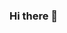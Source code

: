 ### Hi there 👋

<!--
**dman82499/dman82499** is a ✨ _special_ ✨ repository because its `README.md` (this file) appears on your GitHub profile.

[![Devan's GitHub stats](https://github-readme-stats.vercel.app/api?username=dman82499)](https://github.com/anuraghazra/github-readme-stats)

Here are some ideas to get you started:

- 🔭 I’m currently working on AI, game development (formerly worked for corperate clash, now work on a UE4 first/third person survival  and cognitive modeling with architectures such as SOAR
- 🌱 I’m currently learning few shot learning techniques, including neurosymbolics and baysian program framework (BPL), as well as markov logic networks (MLN)
- 👯 I’m looking to collaborate on any project with game development or agent-based ai!
- 🤔 I’m looking for help with a lot of things-
- 📫 How to reach me: mallory.115@osu.edu
- 😄 Pronouns: he/him

Founder of Cyquential AI, an ai and game company - website comming soon!
discord: https://discord.gg/wWEw5Gx9J4

